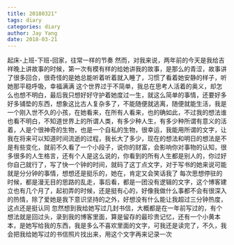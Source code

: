 ```yaml
---
title: 20180321"
tags: diary
categories: diary
author: Jay Yang
date: 2018-03-21
---
```


起床-上班-下班-回家，往常一样的节奏
然而，对我来说，两年前的今天是我给吉祥晚上讲故事的时候，第一次有模有样的给她讲我的故事，是那么的青涩，故事讲了很多回合，很奇怪的是她总能听着听着就入睡了，习惯了看着她安静的样子，听她那平稳呼吸，幸福满满
这个世界过于不简单，我总在思考人活着的奥义，却怎么也想不明白，最后我只想好好守护着她度过一生，就这么简单的事情，还要好多好多铺垫的东西，想象这比古人复杂多了，不能随便就逃离，随便就能生活，我是一个刚入世不久的小孩，在她看来，在所有人看来，也的确如此，不过我的想法谁也看不明白，不知道世界上的所谓人类，有多少种人生，有多少种所谓有意义的活着，人是个很神奇的生物，也是一个自私的生物，很幸运，我能用所谓的文字，让我在将来可以知道时间流逝的过程，我长大了多少，现在的想法和明日的想法是不是有些变化，就前不久看了一个小段子，说你的财富，会影响你对事物的认知，很多很多的人生格言，还有个人是这么说的，你看到的所有人生都是别人的，你过好你自己就行了，写了快一个钟的时间，就码了这丁点文字，对于写书的她来说可能就是分分钟的事情，想想还是挺乐的，她在，肯定又会笑话我了
每次思想停驻的时候，都是漫无目的思路的乱走，事后看，都是一团没有逻辑的文字，这个博客建立也有几个月了，起初弄的时候，还是挺有心的，好像我做什么事都不会有很深入的热情，除了爱她是我下意识坚持的之外，好想没有什么能让我超过三分钟热度，这点还是挺认同
忽然想到我给她写过几封书信，大概都是在一年前写过的，有个想法就是回过头，录到我的博客里面，算是留存的最珍贵记忆，还有一个小黄本本，是她写给我的东西，我是多么不喜欢里面的文字，可我还是读完了，不久，我会把我给她写过的书信照片找出来，用这个文字再来记录一次
